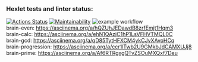 ### Hexlet tests and linter status:
[![Actions Status](https://github.com/pisarevdmitry/frontend-project-lvl1/workflows/hexlet-check/badge.svg)](https://github.com/pisarevdmitry/frontend-project-lvl1/actions)
[![Maintainability](https://api.codeclimate.com/v1/badges/a99a88d28ad37a79dbf6/maintainability)](https://codeclimate.com/github/codeclimate/codeclimate/maintainability)
![example workflow](https://github.com/pisarevdmitry/frontend-project-lvl1/actions/workflows/main.yml/badge.svg)  
brain-even:  https://asciinema.org/a/hQZUhJEDawdB8zrfEmjt1Hqm3  
brain-calc:  https://asciinema.org/a/ehN1QAzjC1hP1LsVFHVTMQL0C  
brain-gcd:  https://asciinema.org/a/qD85TytHFXCM4ykCJvXAvoHCq  
brain-progression: https://asciinema.org/a/ccr1lTwb2U9GMkbJdCAMXUJj8  
brain-prime: https://asciinema.org/a/Af6RTRgxgQTvZSOuMXQxf7Deu  